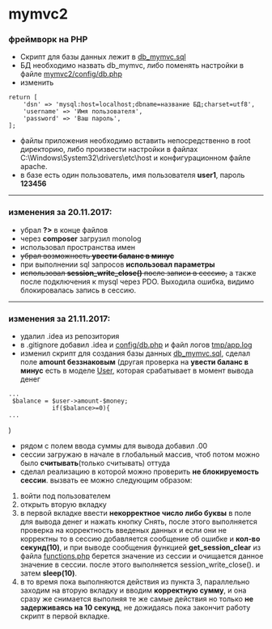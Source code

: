# mymvc2
### фреймворк на PHP

* Скрипт для базы данных лежит в [db_mymvc.sql](https://github.com/yelzhx/mymvc2/blob/master/db_mymvc.sql)
* БД необходимо назвать db_mymvc, либо поменять настройки в файле [mymvc2/config/db.php](https://github.com/yelzhx/mymvc2/blob/master/config/db.php)
* изменить 
```php<?php
return [
    'dsn' => 'mysql:host=localhost;dbname=название БД;charset=utf8',
    'username' => 'Имя пользователя',
    'password' => 'Ваш пароль',
];
```
* файлы приложения необходимо вставить непосредственно в root директорию, либо произвести настройки в файлах C:\Windows\System32\drivers\etc\host и конфигурационном файле apache.
* в базе есть один пользователь, имя пользователя **user1**, пароль **123456**
---
### изменения за 20.11.2017:
* убрал **?>** в конце файлов
* через **composer** загрузил monolog
* использовал пространства имен
* ~~убрал возможность **увести баланс в минус**~~
* при выполнении sql запросов **использовал параметры**
* ~~использовал **session_write_close()** после записи в сессию,~~ а также после подключения к mysql через PDO. Выходила ошибка, видимо блокировалась запись в сессию.
---
### изменения за 21.11.2017:
* удалил .idea из репозитория 
* в .gitignore добавил .idea и [config/db.php](https://github.com/yelzhx/mymvc2/blob/master/config/db.php)  и файл логов [tmp/app.log](https://github.com/yelzhx/mymvc2/blob/master/tmp/app.log)
* изменил скрипт для создания базы данных [db_mymvc.sql](https://github.com/yelzhx/mymvc2/blob/master/db_mymvc.sql), сделал поле **amount беззнаковым** (другая проверка на **увести баланс в минус** есть в моделе [User](https://github.com/yelzhx/mymvc2/blob/master/app/models/User.php), которая срабатывает в момент вывода денег
```php<?php
...
 $balance = $user->amount-$money;
            if($balance>=0){
...
```
)
* рядом с полем ввода суммы для вывода добавил .00 
* сессии загружаю в начале в глобальный массив, чтоб потом можно было **считывать**(только считывать) оттуда
* сделал реализацию в которой можно проверить **не блокируемость сессии**. вызвать ее можно следующим образом: 
1) войти под пользователем
2) открыть вторую вкладку
3) в первой вкладке ввести **некорректное число либо буквы** в поле для вывода денег и нажать кнопку Снять, после этого выполняется проверка на корректность введеных данных и если они не корректны то в сессию добавляется сообщение об ошибке и **кол-во секунд(10)**, и при выводе сообщения функцией **get_session_clear** из файла [functions.php](https://github.com/yelzhx/mymvc2/blob/master/vendor/libs/functions.php)  берется значение из сессии и очищается данное значение в сессии. после этого выполняется session_write_close(). и затем **sleep(10)**.
4) в то время пока выполняются действия из пункта 3, параллельно заходим на вторую вкладку и вводим **корректную сумму**, и она сразу же снимается выполняя те же самые действия но только **не задерживаясь на 10 секунд**, не дожидаясь пока закончит работу скрипт в первой вкладке.
